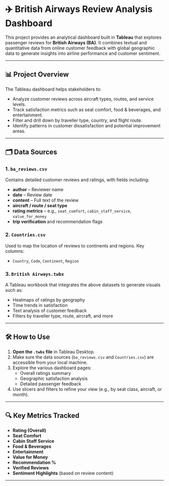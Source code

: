 # ✈️ British Airways Review Analysis Dashboard

This project provides an analytical dashboard built in **Tableau** that explores passenger reviews for **British Airways (BA)**. It combines textual and quantitative data from online customer feedback with global geographic data to generate insights into airline performance and customer sentiment.

---

## 📊 Project Overview

The Tableau dashboard helps stakeholders to:

- Analyze customer reviews across aircraft types, routes, and service levels.
- Track satisfaction metrics such as seat comfort, food & beverages, and entertainment.
- Filter and drill down by traveller type, country, and flight route.
- Identify patterns in customer dissatisfaction and potential improvement areas.

---

## 🗂️ Data Sources

### 1. `ba_reviews.csv`
Contains detailed customer reviews and ratings, with fields including:

- **author** – Reviewer name
- **date** – Review date
- **content** – Full text of the review
- **aircraft / route / seat type**
- **rating metrics** – e.g., `seat_comfort`, `cabin_staff_service`, `value_for_money`
- **trip verification** and recommendation flags

### 2. `Countries.csv`
Used to map the location of reviews to continents and regions. Key columns:

- `Country`, `Code`, `Continent`, `Region`

### 3. `British Airways.twbx`
A Tableau workbook that integrates the above datasets to generate visuals such as:

- Heatmaps of ratings by geography
- Time trends in satisfaction
- Text analysis of customer feedback
- Filters by traveller type, route, aircraft, and more

---

## 🛠️ How to Use

1. **Open the `.twbx` file** in Tableau Desktop.
2. Make sure the data sources (`ba_reviews.csv` and `Countries.csv`) are accessible from your local machine.
3. Explore the various dashboard pages:
   - Overall ratings summary
   - Geographic satisfaction analysis
   - Detailed passenger feedback
4. Use slicers and filters to refine your view (e.g., by seat class, aircraft, or month).

---

## 🔍 Key Metrics Tracked

- **Rating (Overall)**
- **Seat Comfort**
- **Cabin Staff Service**
- **Food & Beverages**
- **Entertainment**
- **Value for Money**
- **Recommendation %**
- **Verified Reviews**
- **Sentiment Highlights** (based on review content)

---
